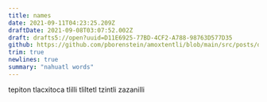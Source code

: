 ```yaml
---
title: names
date: 2021-09-11T04:23:25.209Z
draftDate: 2021-09-08T03:07:52.002Z
draft: drafts5://open?uuid=D11E6925-77BD-4CF2-A788-98763D577D35
github: https://github.com/pborenstein/amoxtentli/blob/main/src/posts/d11e6925-77bd-4cf2-a788-98763d577d35.md
trim: true
newlines: true
summary: "nahuatl words"
---
```



tepiton
tlacxitoca
tlilli
tliltetl
tzintli
zazanilli
